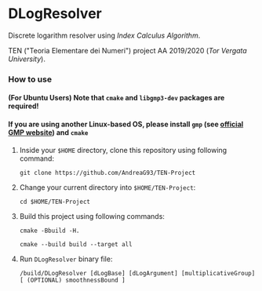 # DLogResolver
Discrete logarithm resolver using *Index Calculus Algorithm*. 

TEN ("Teoria Elementare dei Numeri") project AA 2019/2020 (*Tor Vergata University*).

### How to use

#### (For Ubuntu Users) Note that `cmake` and `libgmp3-dev` packages are required!
#### If you are using another Linux-based OS, please install `gmp` (see [official GMP website](https://gmplib.org/)) and `cmake`

1. Inside your `$HOME` directory, clone this repository using following command:

    `git clone https://github.com/AndreaG93/TEN-Project`

1. Change your current directory into `$HOME/TEN-Project`:

    `cd $HOME/TEN-Project`

1. Build this project using following commands:

    `cmake -Bbuild -H.`
    
    `cmake --build build --target all`
  
1. Run `DLogResolver` binary file:

    `/build/DLogResolver [dLogBase] [dLogArgument] [multiplicativeGroup] [ (OPTIONAL) smoothnessBound ]`


